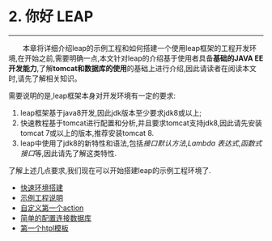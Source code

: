 # 2. 你好 LEAP
-------
&emsp;&emsp;本章将详细介绍leap的示例工程和如何搭建一个使用leap框架的工程开发环境,在开始之前,需要明确一点,本文针对leap的介绍基于使用者具备**基础的JAVA EE开发能力**,了解**tomcat和数据库的使用**的基础上进行介绍,因此请读者在阅读本文时,请先了解相关知识。

需要说明的是,leap框架本身对开发环境有一定的要求:
1. leap框架基于java8开发,因此jdk版本至少要求jdk8或以上;
2. 快速教程基于tomcat进行配置和分析,并且要求tomcat支持jdk8,因此请先安装tomcat 7或以上的版本,推荐安装tomcat 8.
3. leap中使用了jdk8的新特性和语法,包括*接口默认方法*,*Lambda 表达式*,*函数式接口*等,因此请先了解这类特性.

了解上述几点要求,我们现在可以开始搭建leap的示例工程环境了.  
* [快速环境搭建](construction.md)
* [示例工程说明](introduce.md)
* [自定义第一个action](first_action.md)
* [简单的配置连接数据库](connect_db.md)
* [第一个htpl模板](first_htpl.md)
